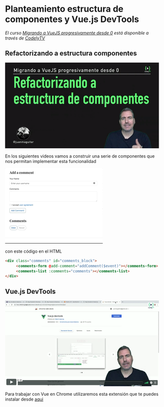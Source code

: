 # Planteamiento estructura de componentes y Vue.js DevTools

_El curso [Migrando a VueJS progresivamente desde 0](https://pro.codely.tv/library/migrando-a-vuejs-progresivamente-desde-0) está disponible a través de [CodelyTV](https://pro.codely.tv/)_

## Refactorizando a estructura componentes

[![Planteamiento estructura de componentes y Vue.js DevTools](./img/cover-estructura-componentes.png)](https://pro.codely.tv/library/migrando-a-vuejs-progresivamente-desde-0)  


En los siguientes videos vamos a construir una serie de componentes que nos permitan implementar esta funcionalidad

![Comments in action](./img/comments-in-action.gif)

con este código en el HTML

```html
<div class="comments" id="comments_block">
	 <comments-form @add-comment="addComment($event)"></comments-form>
	 <comments-list :comments="comments"></comments-list>
</div>
```

## Vue.js DevTools

[![Planteamiento estructura de componentes y Vue.js DevTools](./img/cover-devtools.png)](https://pro.codely.tv/library/migrando-a-vuejs-progresivamente-desde-0)  

Para trabajar con Vue en Chrome utilizaremos  esta extensión que te puedes instalar desde [aqui](https://chrome.google.com/webstore/detail/vuejs-devtools/nhdogjmejiglipccpnnnanhbledajbpd?hl=es) 
